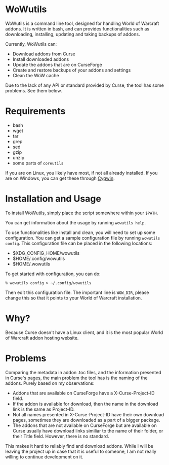 # WoWutils

WoWutils is a command line tool, designed for handling World of Warcraft addons. It is written in bash, and can provides functionalities such as downloading, installing, updating and taking backups of addons.

Currently, WoWutils can:

* Download addons from Curse
* Install downloaded addons
* Update the addons that are on CurseForge
* Create and restore backups of your addons and settings
* Clean the WoW cache

Due to the lack of any API or standard provided by Curse, the tool has some problems. See them below.

# Requirements

* bash
* wget
* tar
* grep
* sed
* gzip
* unzip
* some parts of `coreutils`

If you are on Linux, you likely have most, if not all already installed. If you are on Windows, you can get these through [Cygwin](https://cygwin.com).

# Installation and Usage

To install WoWutils, simply place the script somewhere within your `$PATH`.

You can get information about the usage by running `wowutils help`.

To use functionalities like install and clean, you will need to set up some configuration. You can get a sample configuration file by running `wowutils config`. This configuration file can be placed in the following locations:

   * $XDG_CONFIG_HOME/wowutils
   * $HOME/.config/wowutils
   * $HOME/.wowutils

To get started with configuration, you can do:

    % wowutils config > ~/.config/wowutils

Then edit this configuration file. The important line is `WOW_DIR`, please change this so that it points to your World of Warcraft installation.

# Why?

Because Curse doesn't have a Linux client, and it is the most popular World of Warcraft addon hosting website.

# Problems

Comparing the metadata in addon .toc files, and the information presented in Curse's pages, the main problem the tool has is the naming of the addons. Purely based on my observations:

* Addons that are available on CurseForge have a X-Curse-Project-ID field.
* If the addon is available for download, then the name in the download link is the same as Project-ID.
* Not all names presented in X-Curse-Project-ID have their own download pages, sometimes they are downloaded as a part of a bigger package.
* The addons that are not available on CurseForge but are available on Curse usually have download links similiar to the name of their folder, or their Title field. However, there is no standard.

This makes it hard to reliably find and download addons. While I will be leaving the project up in case that it is useful to someone, I am not really willing to continue development on it.
